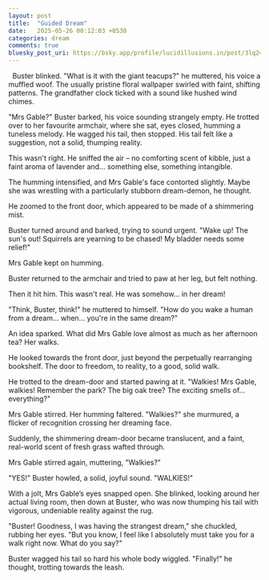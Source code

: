 ```yaml
---
layout: post
title:  "Guided Dream"
date:   2025-05-26 00:12:03 +0530
categories: dream
comments: true
bluesky_post_uri: https://bsky.app/profile/lucidillusions.in/post/3lq24fezyis2l
---
```


&nbsp;  Buster blinked. "What is it with the giant teacups?" he muttered, his voice a muffled woof. The usually pristine floral wallpaper swirled with faint, shifting patterns. The grandfather clock ticked with a sound like hushed wind chimes.

"Mrs Gable?" Buster barked, his voice sounding strangely empty. He trotted over to her favourite armchair, where she sat, eyes closed, humming a tuneless melody. He wagged his tail, then stopped. His tail felt like a suggestion, not a solid, thumping reality.

This wasn't right. He sniffed the air – no comforting scent of kibble, just a faint aroma of lavender and… something else, something intangible. 

The humming intensified, and Mrs Gable's face contorted slightly. Maybe she was wrestling with a particularly stubborn dream-demon, he thought. 

He zoomed to the front door, which appeared to be made of a shimmering mist. 

Buster turned around and barked, trying to sound urgent. "Wake up! The sun's out! Squirrels are yearning to be chased! My bladder needs some relief!"

Mrs Gable kept on humming. 

Buster returned to the armchair and tried to paw at her leg, but felt nothing. 

Then it hit him. This wasn't real. He was somehow... in her dream!

"Think, Buster, think!" he muttered to himself. "How do you wake a human from a dream... when... you're in the same dream?"

An idea sparked. What did Mrs Gable love almost as much as her afternoon tea? Her walks.

He looked towards the front door, just beyond the perpetually rearranging bookshelf. The door to freedom, to reality, to a good, solid walk.

He trotted to the dream-door and started pawing at it. "Walkies! Mrs Gable, walkies! Remember the park? The big oak tree? The exciting smells of… everything?"

Mrs Gable stirred. Her humming faltered. "Walkies?" she murmured, a flicker of recognition crossing her dreaming face.

Suddenly, the shimmering dream-door became translucent, and a faint, real-world scent of fresh grass wafted through.

Mrs Gable stirred again, muttering, "Walkies?"

"YES!" Buster howled, a solid, joyful sound. "WALKIES!"

With a jolt, Mrs Gable’s eyes snapped open. She blinked, looking around her actual living room, then down at Buster, who was now thumping his tail with vigorous, undeniable reality against the rug.

"Buster! Goodness, I was having the strangest dream," she chuckled, rubbing her eyes. "But you know, I feel like I absolutely must take you for a walk right now. What do you say?"

Buster wagged his tail so hard his whole body wiggled. "Finally!" he thought, trotting towards the leash.

